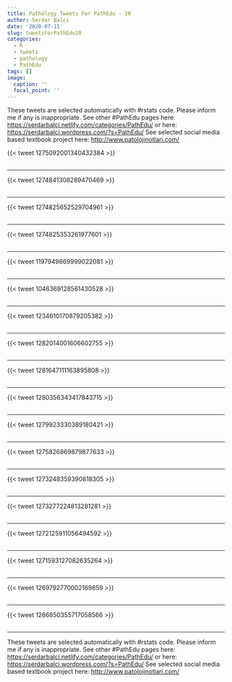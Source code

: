 ```yaml
---
title: Pathology Tweets For PathEdu - 10
author: Serdar Balci
date: '2020-07-15'
slug: tweetsForPathEdu10
categories:
  - R
  - tweets
  - pathology
  - PathEdu
tags: []
image:
  caption: ''
  focal_point: ''
---
```



These tweets are selected automatically with #rstats code. Please inform me if any is inappropriate.
See other #PathEdu pages here: https://serdarbalci.netlify.com/categories/PathEdu/  or here: https://serdarbalci.wordpress.com/?s=PathEdu/ 
See selected social media based textbook project here: http://www.patolojinotlari.com/

{{< tweet 1275092001340432384 >}}
<br>
<br>
<hr>
{{< tweet 1274841308289470469 >}}
<br>
<br>
<hr>
{{< tweet 1274825652529704961 >}}
<br>
<br>
<hr>
{{< tweet 1274825353261977601 >}}
<br>
<br>
<hr>
{{< tweet 1197949669999022081 >}}
<br>
<br>
<hr>
{{< tweet 1046369128561430528 >}}
<br>
<br>
<hr>
{{< tweet 1234610170879205382 >}}
<br>
<br>
<hr>
{{< tweet 1282014001606602755 >}}
<br>
<br>
<hr>
{{< tweet 1281647111163895808 >}}
<br>
<br>
<hr>
{{< tweet 1280356343417843715 >}}
<br>
<br>
<hr>
{{< tweet 1279923330389180421 >}}
<br>
<br>
<hr>
{{< tweet 1275826869879877633 >}}
<br>
<br>
<hr>
{{< tweet 1273248359390818305 >}}
<br>
<br>
<hr>
{{< tweet 1273277224813281281 >}}
<br>
<br>
<hr>
{{< tweet 1272125911056494592 >}}
<br>
<br>
<hr>
{{< tweet 1271593127082635264 >}}
<br>
<br>
<hr>
{{< tweet 1269792770002169859 >}}
<br>
<br>
<hr>
{{< tweet 1266850355717058566 >}}
<br>
<br>
<hr>


These tweets are selected automatically with #rstats code. Please inform me if any is inappropriate.
See other #PathEdu pages here: https://serdarbalci.netlify.com/categories/PathEdu/  or here: https://serdarbalci.wordpress.com/?s=PathEdu/ 
See selected social media based textbook project here: http://www.patolojinotlari.com/
